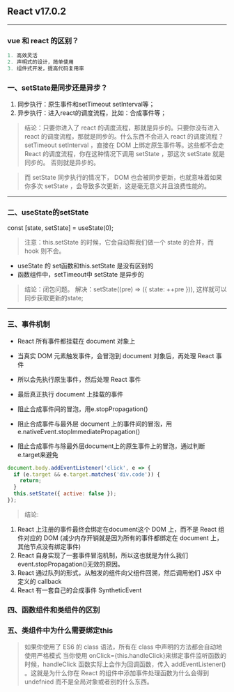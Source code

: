 ## React v17.0.2
___
### vue 和 react 的区别？
```js
1. 高效灵活
2. 声明式的设计，简单使用
3. 组件式开发，提高代码复用率
```
### 一、setState是同步还是异步？
1. 同步执行：原生事件和setTimeout setInterval等；
2. 异步执行：进入react的调度流程，比如：合成事件等；

>结论：只要你进入了 react 的调度流程，那就是异步的。只要你没有进入 react 的调度流程，那就是同步的。什么东西不会进入 react 的调度流程？ setTimeout setInterval ，直接在 DOM 上绑定原生事件等。这些都不会走 React 的调度流程，你在这种情况下调用 setState ，那这次 setState 就是同步的。 否则就是异步的。

>而 setState 同步执行的情况下， DOM 也会被同步更新，也就意味着如果你多次 setState ，会导致多次更新，这是毫无意义并且浪费性能的。

___
### 二、useState的setState
const [state, setState] = useState(0);
>注意：this.setState 的时候，它会自动帮我们做一个 state 的合并，而 hook 则不会。
* useState 的 set函数和this.setState 是没有区别的
* 函数组件中，setTimeout中 setState 是异步的
>结论：闭包问题。
>解决：setState((pre) => ({ state: ++pre })), 这样就可以同步获取更新的state;
___
### 三、事件机制

* React 所有事件都挂载在 document 对象上
* 当真实 DOM 元素触发事件，会冒泡到 document 对象后，再处理 React 事件
* 所以会先执行原生事件，然后处理 React 事件
* 最后真正执行 document 上挂载的事件

* 阻止合成事件间的冒泡，用e.stopPropagation()
* 阻止合成事件与最外层 document 上的事件间的冒泡，用e.nativeEvent.stopImmediatePropagation()
* 阻止合成事件与除最外层document上的原生事件上的冒泡，通过判断e.target来避免
```js
document.body.addEventListener('click', e => {   
  if (e.target && e.target.matches('div.code')) {  
    return;    
  }    
  this.setState({ active: false });
}); 

```
>结论:
1. React 上注册的事件最终会绑定在document这个 DOM 上，而不是 React 组件对应的 DOM
(减少内存开销就是因为所有的事件都绑定在 document 上，其他节点没有绑定事件)
2. React 自身实现了一套事件冒泡机制，所以这也就是为什么我们 event.stopPropagation()无效的原因。
3. React 通过队列的形式，从触发的组件向父组件回溯，然后调用他们 JSX 中定义的 callback
4. React 有一套自己的合成事件 SyntheticEvent

### 四、函数组件和类组件的区别



### 五、类组件中为什么需要绑定this
>如果你使用了 ES6 的 class 语法，所有在 class 中声明的方法都会自动地使用严格模式
>当你使用 onClick={this.handleClick}来绑定事件监听函数的时候，handleClick 函数实际上会作为回调函数，传入 addEventListener() 。这就是为什么你在 React 的组件中添加事件处理函数为什么会得到 undefnied 而不是全局对象或者别的什么东西。
















